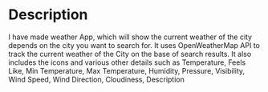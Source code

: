 # Description

I have made weather App, which will show the current weather of the city depends on the city you want to search for. 
It uses OpenWeatherMap API to track the current weather of the City on the base of search results. It also includes the icons and various other details such as Temperature, Feels Like, Min Temperature, Max Temperature, Humidity, Pressure, Visibility, Wind Speed, Wind Direction, Cloudiness, Description 
